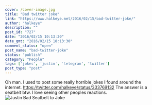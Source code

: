 ```yaml
---
cover: /cover-image.jpg
title: "Bad twitter joke"
link: "https://www.halkeye.net/2016/02/15/bad-twitter-joke/"
author: "halkeye"
description: ""
post_id: "727"
date: "2016/02/15 10:13:30"
date_gmt: "2016/02/15 18:13:30"
comment_status: "open"
post_name: "bad-twitter-joke"
status: "publish"
category: "People"
tags: ['jokes', 'justin', 'telegram', 'twitter']
post_type: "post"
---
```


Oh man. I used to post some really horrible jokes I found around the internet. https://twitter.com/halkeye/status/333769132 The answer is a seatbelt btw. I love seeing other peoples reactions. ![Justin Bad Seatbelt to Joke](https://www.halkeye.net/files/2016/02/Justin-Bad-Seatbelt-to-Joke.png)